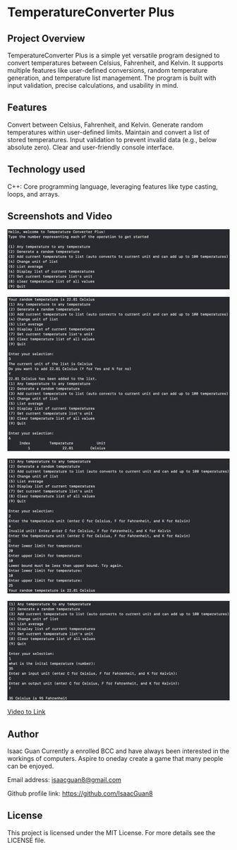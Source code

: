 # TemperatureConverter Plus
## Project Overview
TemperatureConverter Plus is a simple yet versatile program designed to convert temperatures between Celsius, Fahrenheit, and Kelvin. It supports multiple features like user-defined conversions, random temperature generation, and temperature list management. The program is built with input validation, precise calculations, and usability in mind.


## Features
Convert between Celsius, Fahrenheit, and Kelvin.
Generate random temperatures within user-defined limits.
Maintain and convert a list of stored temperatures.
Input validation to prevent invalid data (e.g., below absolute zero).
Clear and user-friendly console interface.

## Technology used

C++: Core programming language, leveraging features like type casting, loops, and arrays.

## Screenshots and Video

![Program Menu](images/menu.png)

![Conversion Example](images/exampleAddingAndDisplaying.png)

![Random Temperature Generation and Error Handling](images/randomTemperatureGeneration.png)

![Adding Temperature to List and Displaying](images/temperatureConvertionExample.png)


[Video to Link](https://drive.google.com/file/d/1CEQLtJ4r6P2HBBGOPH2ElMnWtPry8_su/view?usp=sharing)

## Author

Isaac Guan
Currently a enrolled BCC and have always been interested in the workings of computers. Aspire to oneday create a game that many people can be enjoyed.

Email address: isaacguan8@gmail.com

Github profile link: https://github.com/IsaacGuan8

## License

This project is licensed under the MIT License. For more details see the LICENSE file.
